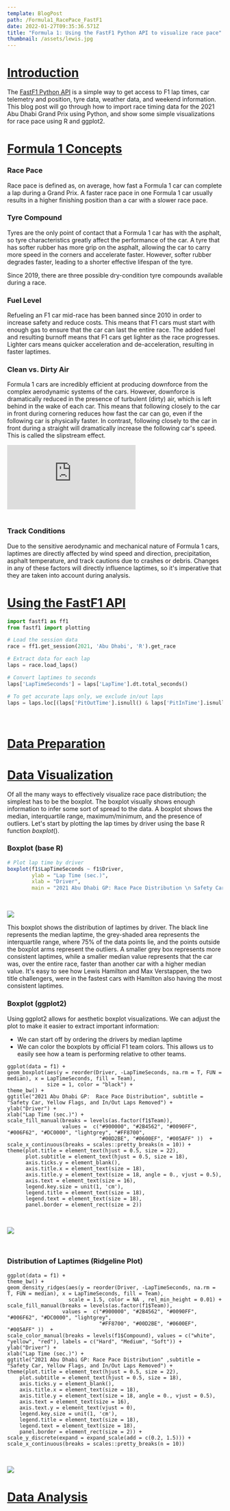 ```yaml
---
template: BlogPost
path: /Formula1_RacePace_FastF1
date: 2022-01-27T09:35:36.571Z
title: "Formula 1: Using the FastF1 Python API to visualize race pace"
thumbnail: /assets/lewis.jpg
---
```


# <u> Introduction </u>

The [FastF1 Python API](https://github.com/theOehrly/Fast-F1) is a simple way to get access to F1 lap times, car telemetry and position, tyre data, weather data, and weekend information. This blog post will go through how to import race timing data for the 2021 Abu Dhabi Grand Prix using Python, and show some simple visualizations for race pace using R and ggplot2.

# <u> Formula 1 Concepts </u> 

### Race Pace

Race pace is defined as, on average, how fast a Formula 1 car can complete a lap during a Grand Prix. A faster race pace in one Formula 1 car usually results in a higher finishing position than a car with a slower race pace. 

### Tyre Compound

Tyres are the only point of contact that a Formula 1 car has with the asphalt, so tyre characteristics greatly affect the performance of the car. A tyre that has softer rubber has more grip on the asphalt, allowing the car to carry more speed in the corners and accelerate faster. However, softer rubber degrades faster, leading to a shorter effective lifespan of the tyre.

Since 2019, there are three possible dry-condition tyre compounds available during a race. 


### Fuel Level

Refueling an F1 car mid-race has been banned since 2010 in order to increase safety and reduce costs. This means that F1 cars must start with enough gas to ensure that the car can last the entire race. The added fuel and resulting burnoff means that F1 cars get lighter as the race progresses. Lighter cars means quicker acceleration and de-acceleration, resulting in faster laptimes. 

### Clean vs. Dirty Air

Formula 1 cars are incredibly efficient at producing downforce from the complex aerodynamic systems of the cars. However, downforce is dramatically reduced in the presence of turbulent (dirty) air, which is left behind in the wake of each car. This means that following closely to the car in front during cornering reduces how fast the car can go, even if the following car is physically faster. In contrast, following closely to the car in front during a straight will dramatically increase the following car's speed. This is called the slipstream effect.


<div class="video-container">
    <iframe src="https://www.youtube.com/embed/nivswe7Zyuc" title="YouTube video player" frameborder="0" allow="accelerometer; autoplay; clipboard-write; encrypted-media; gyroscope; picture-in-picture" allowfullscreen></iframe>
</div>

<br/>

### Track Conditions

Due to the sensitive aerodynamic and mechanical nature of Formula 1 cars, laptimes are directly affected by wind speed and direction, precipitation, asphalt temperature, and track cautions due to crashes or debris. Changes in any of these factors will directly influence laptimes, so it's imperative that they are taken into account during analysis.

# <u> Using the FastF1 API </u> 


```python
import fastf1 as ff1
from fastf1 import plotting

# Load the session data
race = ff1.get_session(2021, 'Abu Dhabi', 'R').get_race

# Extract data for each lap
laps = race.load_laps()

# Convert laptimes to seconds
laps['LapTimeSeconds'] = laps['LapTime'].dt.total_seconds()

# To get accurate laps only, we exclude in/out laps
laps = laps.loc[(laps['PitOutTime'].isnull() & laps['PitInTime'].isnull())]
```
<br/>

# <u> Data Preparation </u> 

# <u> Data Visualization </u> 

Of all the many ways to effectively visualize race pace distribution; the simplest has to be the boxplot. The boxplot visually shows enough information to infer some sort of spread to the data. A boxplot shows the median, interquartile range, maximum/minimum, and the presence of outliers. Let's start by plotting the lap times by driver using the base R function <i>boxplot</i>().

### Boxplot (base R)

```r
# Plot lap time by driver
boxplot(f1$LapTimeSeconds ~ f1$Driver, 
		ylab = "Lap Time (sec.)", 
		xlab = "Driver", 
		main = "2021 Abu Dhabi GP: Race Pace Distribution \n Safety Car, Yellow Flags, and In/Out Laps Removed")
```

<br/>

![](/assets/boxplot_baseR.png)

This boxplot shows the distribution of laptimes by driver. The black line represents the median laptime, the grey-shaded area represents the interquartile range, where 75% of the data points lie, and the points outside the boxplot arms represent the outliers. A smaller grey box represents more consistent laptimes, while a smaller median value represents that the car was, over the entire race, faster than another car with a higher median value. It's easy to see how Lewis Hamilton and Max Verstappen, the two title challengers, were in the fastest cars with Hamilton also having the most consistent laptimes.


### Boxplot (ggplot2)

Using ggplot2 allows for aesthetic boxplot visualizations.  We can adjust the plot to make it easier to extract important information:

- We can start off by ordering the drivers by median laptime
- We can color the boxplots by official F1 team colors. This allows us to easily see how a team is performing relative to other teams.

```JS
ggplot(data = f1) + 
geom_boxplot(aes(y = reorder(Driver, -LapTimeSeconds, na.rm = T, FUN = median), x = LapTimeSeconds, fill = Team), 
             size = 1, color = "black") + 
theme_bw() +
ggtitle("2021 Abu Dhabi GP:  Race Pace Distribution", subtitle =  "Safety Car, Yellow Flags, and In/Out Laps Removed") +
ylab("Driver") +
xlab("Lap Time (sec.)") +
scale_fill_manual(breaks = levels(as.factor(f1$Team)), 
				  values =  c("#900000", "#2B4562", "#0090FF", "#006F62", "#DC0000", "lightgrey", "#FF8700", 
				  			  "#00D2BE", "#0600EF", "#005AFF" ))  +
scale_x_continuous(breaks = scales::pretty_breaks(n = 10)) +
theme(plot.title = element_text(hjust = 0.5, size = 22),
      plot.subtitle = element_text(hjust = 0.5, size = 18),
      axis.ticks.y = element_blank(),
      axis.title.x = element_text(size = 18),
      axis.title.y = element_text(size = 18, angle = 0., vjust = 0.5),
      axis.text = element_text(size = 16),
      legend.key.size = unit(1, 'cm'),
      legend.title = element_text(size = 18),
      legend.text = element_text(size = 18),
      panel.border = element_rect(size = 2)) 
```

<br/>

![](/assets/AbuDhabi_BoxPlot_NoTyre.png)

<br/>


### Distribution of Laptimes (Ridgeline Plot)

```JS
ggplot(data = f1) + 
theme_bw() +
geom_density_ridges(aes(y = reorder(Driver, -LapTimeSeconds, na.rm = T, FUN = median), x = LapTimeSeconds, fill = Team), 
					scale = 1.5, color = NA , rel_min_height = 0.01) +
scale_fill_manual(breaks = levels(as.factor(f1$Team)), 
				  values =  c("#900000", "#2B4562", "#0090FF", "#006F62", "#DC0000", "lightgrey", 
							  "#FF8700", "#00D2BE", "#0600EF", "#005AFF" ))  +
scale_color_manual(breaks = levels(f1$Compound), values = c("white", "yellow", "red"), labels = c("Hard", "Medium", "Soft")) +
ylab("Driver") +
xlab("Lap Time (sec.)") +
ggtitle("2021 Abu Dhabi GP: Race Pace Distribution" ,subtitle =  "Safety Car, Yellow Flags, and In/Out Laps Removed") +
theme(plot.title = element_text(hjust = 0.5, size = 22),
    plot.subtitle = element_text(hjust = 0.5, size = 18),
    axis.ticks.y = element_blank(),
    axis.title.x = element_text(size = 18),
    axis.title.y = element_text(size = 18, angle = 0., vjust = 0.5),
    axis.text = element_text(size = 16),
    axis.text.y = element_text(vjust = 0),
    legend.key.size = unit(1, 'cm'),
    legend.title = element_text(size = 18),
    legend.text = element_text(size = 18),
    panel.border = element_rect(size = 2)) + 
scale_y_discrete(expand = expand_scale(add = c(0.2, 1.5))) +
scale_x_continuous(breaks = scales::pretty_breaks(n = 10)) 
```
<br/>

![](/assets/AbuDhabi_RidgePlot_NoTyre.png)

### 

# <u> Data Analysis </u> 


